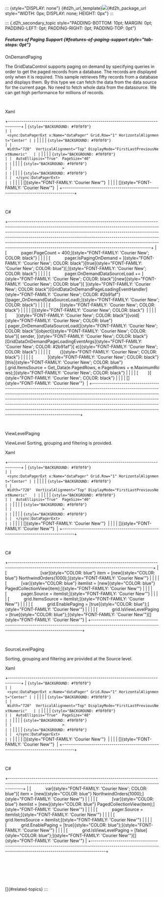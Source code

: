 ::: {style="DISPLAY: none"}
[](ms-xhelp:///?Id=d2h_url_template){#d2h_url_template}![](!package_url!){#d2h_package_url style="WIDTH: 0px; DISPLAY: none; HEIGHT: 0px"}
:::

::: {.d2h_secondary_topic style="PADDING-BOTTOM: 10pt; MARGIN: 0pt; PADDING-LEFT: 0pt; PADDING-RIGHT: 0pt; PADDING-TOP: 0pt"}
##### Features of Paging Support {#features-of-paging-support style="tab-stops: 0pt"}

OnDemandPaging

The GridDataControl supports paging on demand by specifying queries in order to get the paged records from a database. The records are displayed only when it is required. This sample retrieves fifty records from a database and displays them. By this type we can fetch the data from the data source for the current page. No need to fetch whole data from the datasource. We can get high performance for millions of records.

 

Xaml

+------------------------------------------------------------------------------------+
| ``` {style="BACKGROUND: #f0f0f0"}                                                  |
|    <sync:DataPagerExt x:Name="dataPager" Grid.Row="1" HorizontalAlignment="Center" |
| ```                                                                                |
|                                                                                    |
| ``` {style="BACKGROUND: #f0f0f0"}                                                  |
|  Width="720"  VerticalAlignment="Top" DisplayMode="FirstLastPreviousNextNumeric"   |
| ```                                                                                |
|                                                                                    |
| ``` {style="BACKGROUND: #f0f0f0"}                                                  |
|  AutoEllipsis="True"  PageSize="40"                                                |
| ```                                                                                |
|                                                                                    |
| ``` {style="BACKGROUND: #f0f0f0"}                                                  |
|                       >                                                            |
| ```                                                                                |
|                                                                                    |
| ``` {style="BACKGROUND: #f0f0f0"}                                                  |
|  </sync:DataPagerExt>                                                              |
| ```                                                                                |
|                                                                                    |
| []{style="FONT-FAMILY: 'Courier New'"}                                             |
|                                                                                    |
| []{style="FONT-FAMILY: 'Courier New'"}                                             |
+------------------------------------------------------------------------------------+

 

C#

+------------------------------------------------------------------------------------------------------------------------------------------------------------------------------------------------------------------------------------------------------------------------------------------------------------------------------------------------------------------------------------------------------------------------------------------------------------------------------+
| [            pager.PageCount = 400;]{style="FONT-FAMILY: 'Courier New'; COLOR: black"}                                                                                                                                                                                                                                                                                                                                                                                       |
|                                                                                                                                                                                                                                                                                                                                                                                                                                                                              |
| [            pager.IsPagingOnDemand = ]{style="FONT-FAMILY: 'Courier New'; COLOR: black"}[true]{style="FONT-FAMILY: 'Courier New'; COLOR: blue"}[;]{style="FONT-FAMILY: 'Courier New'; COLOR: black"}                                                                                                                                                                                                                                                                        |
|                                                                                                                                                                                                                                                                                                                                                                                                                                                                              |
| [            pager.OnDemandDataSourceLoad += ]{style="FONT-FAMILY: 'Courier New'; COLOR: black"}[new]{style="FONT-FAMILY: 'Courier New'; COLOR: blue"}[ ]{style="FONT-FAMILY: 'Courier New'; COLOR: black"}[GridDataOnDemandPageLoadingEventHandler]{style="FONT-FAMILY: 'Courier New'; COLOR: #2b91af"}[(pager_OnDemandDataSourceLoad);]{style="FONT-FAMILY: 'Courier New'; COLOR: black"}                                                                                  |
|                                                                                                                                                                                                                                                                                                                                                                                                                                                                              |
| [        ]{style="FONT-FAMILY: 'Courier New'; COLOR: black"}                                                                                                                                                                                                                                                                                                                                                                                                                 |
|                                                                                                                                                                                                                                                                                                                                                                                                                                                                              |
| []{style="FONT-FAMILY: 'Courier New'; COLOR: black"}                                                                                                                                                                                                                                                                                                                                                                                                                         |
|                                                                                                                                                                                                                                                                                                                                                                                                                                                                              |
| [        ]{style="FONT-FAMILY: 'Courier New'; COLOR: black"}[void]{style="FONT-FAMILY: 'Courier New'; COLOR: blue"}[ pager_OnDemandDataSourceLoad(]{style="FONT-FAMILY: 'Courier New'; COLOR: black"}[object]{style="FONT-FAMILY: 'Courier New'; COLOR: blue"}[ sender, ]{style="FONT-FAMILY: 'Courier New'; COLOR: black"}[GridDataOnDemandPageLoadingEventArgs]{style="FONT-FAMILY: 'Courier New'; COLOR: #2b91af"}[ e)]{style="FONT-FAMILY: 'Courier New'; COLOR: black"} |
|                                                                                                                                                                                                                                                                                                                                                                                                                                                                              |
| [        {]{style="FONT-FAMILY: 'Courier New'; COLOR: black"}                                                                                                                                                                                                                                                                                                                                                                                                                |
|                                                                                                                                                                                                                                                                                                                                                                                                                                                                              |
| [            ]{style="FONT-FAMILY: 'Courier New'; COLOR: black"}[this]{style="FONT-FAMILY: 'Courier New'; COLOR: blue"}[.grid.ItemsSource = Get_Data(e.PagedRows, e.PagedRows + e.MaximumRows);]{style="FONT-FAMILY: 'Courier New'; COLOR: black"}                                                                                                                                                                                                                           |
|                                                                                                                                                                                                                                                                                                                                                                                                                                                                              |
| [        }]{style="FONT-FAMILY: 'Courier New'; COLOR: black"}                                                                                                                                                                                                                                                                                                                                                                                                                |
|                                                                                                                                                                                                                                                                                                                                                                                                                                                                              |
| []{style="FONT-FAMILY: 'Courier New'"}                                                                                                                                                                                                                                                                                                                                                                                                                                       |
+------------------------------------------------------------------------------------------------------------------------------------------------------------------------------------------------------------------------------------------------------------------------------------------------------------------------------------------------------------------------------------------------------------------------------------------------------------------------------+

 

ViewLevelPaging

ViewLevel Sorting, grouping and filtering is provided.

Xaml

+------------------------------------------------------------------------------------+
| ``` {style="BACKGROUND: #f0f0f0"}                                                  |
|    <sync:DataPagerExt x:Name="dataPager" Grid.Row="1" HorizontalAlignment="Center" |
| ```                                                                                |
|                                                                                    |
| ``` {style="BACKGROUND: #f0f0f0"}                                                  |
|  Width="720"  VerticalAlignment="Top" DisplayMode="FirstLastPreviousNextNumeric"   |
| ```                                                                                |
|                                                                                    |
| ``` {style="BACKGROUND: #f0f0f0"}                                                  |
|  AutoEllipsis="True"  PageSize="40"                                                |
| ```                                                                                |
|                                                                                    |
| ``` {style="BACKGROUND: #f0f0f0"}                                                  |
|                       >                                                            |
| ```                                                                                |
|                                                                                    |
| ``` {style="BACKGROUND: #f0f0f0"}                                                  |
|  </sync:DataPagerExt>                                                              |
| ```                                                                                |
|                                                                                    |
| []{style="FONT-FAMILY: 'Courier New'"}                                             |
|                                                                                    |
| []{style="FONT-FAMILY: 'Courier New'"}                                             |
+------------------------------------------------------------------------------------+

 

C#

+-------------------------------------------------------------------------------------------------------------------------------------------------------+
| [                            [var]{style="COLOR: blue"} item = [new]{style="COLOR: blue"} NorthwindOrders(1000);]{style="FONT-FAMILY: 'Courier New'"} |
|                                                                                                                                                       |
| [            [var]{style="COLOR: blue"} itemlist = [new]{style="COLOR: blue"} PagedCollectionView(item);]{style="FONT-FAMILY: 'Courier New'"}         |
|                                                                                                                                                       |
| [            pager.Source = itemlist;]{style="FONT-FAMILY: 'Courier New'"}                                                                            |
|                                                                                                                                                       |
| [            grid.ItemsSource = itemlist;]{style="FONT-FAMILY: 'Courier New'"}                                                                        |
|                                                                                                                                                       |
| [            grid.EnablePaging = [true]{style="COLOR: blue"};]{style="FONT-FAMILY: 'Courier New'"}                                                    |
|                                                                                                                                                       |
| [            grid.IsViewLevelPaging = [true]{style="COLOR: blue"};]{style="FONT-FAMILY: 'Courier New'"}[]{style="FONT-FAMILY: 'Courier New'"}         |
+-------------------------------------------------------------------------------------------------------------------------------------------------------+

 

SourceLevelPaging

Sorting, grouping and filtering are provided at the Source level.

Xaml

+------------------------------------------------------------------------------------+
| ``` {style="BACKGROUND: #f0f0f0"}                                                  |
|    <sync:DataPagerExt x:Name="dataPager" Grid.Row="1" HorizontalAlignment="Center" |
| ```                                                                                |
|                                                                                    |
| ``` {style="BACKGROUND: #f0f0f0"}                                                  |
|  Width="720"  VerticalAlignment="Top" DisplayMode="FirstLastPreviousNextNumeric"   |
| ```                                                                                |
|                                                                                    |
| ``` {style="BACKGROUND: #f0f0f0"}                                                  |
|  AutoEllipsis="True"  PageSize="40"                                                |
| ```                                                                                |
|                                                                                    |
| ``` {style="BACKGROUND: #f0f0f0"}                                                  |
|                       >                                                            |
| ```                                                                                |
|                                                                                    |
| ``` {style="BACKGROUND: #f0f0f0"}                                                  |
|  </sync:DataPagerExt>                                                              |
| ```                                                                                |
|                                                                                    |
| []{style="FONT-FAMILY: 'Courier New'"}                                             |
|                                                                                    |
| []{style="FONT-FAMILY: 'Courier New'"}                                             |
+------------------------------------------------------------------------------------+

 

C#

+-------------------------------------------------------------------------------------------------------------------------------------------------------------------+
| [            var]{style="FONT-FAMILY: 'Courier New'; COLOR: blue"}[ item = [new]{style="COLOR: blue"} NorthwindOrders(1000);]{style="FONT-FAMILY: 'Courier New'"} |
|                                                                                                                                                                   |
| [            [var]{style="COLOR: blue"} itemlist = [new]{style="COLOR: blue"} PagedCollectionView(item);]{style="FONT-FAMILY: 'Courier New'"}                     |
|                                                                                                                                                                   |
| [            pager.Source = itemlist;]{style="FONT-FAMILY: 'Courier New'"}                                                                                        |
|                                                                                                                                                                   |
| [            grid.ItemsSource = itemlist;]{style="FONT-FAMILY: 'Courier New'"}                                                                                    |
|                                                                                                                                                                   |
| [            grid.EnablePaging = [true]{style="COLOR: blue"};]{style="FONT-FAMILY: 'Courier New'"}                                                                |
|                                                                                                                                                                   |
| [            grid.IsViewLevelPaging = [false]{style="COLOR: blue"};]{style="FONT-FAMILY: 'Courier New'"}[]{style="FONT-FAMILY: 'Courier New'"}                    |
+-------------------------------------------------------------------------------------------------------------------------------------------------------------------+

 

 

 

[]{#related-topics}
:::
